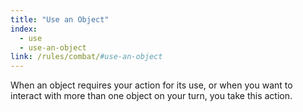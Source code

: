 ```yaml
---
title: "Use an Object"
index:
  - use
  - use-an-object
link: /rules/combat/#use-an-object
---
```

When an object requires your action for its use, or when you want to interact with more than one object on your turn, you take this action.
